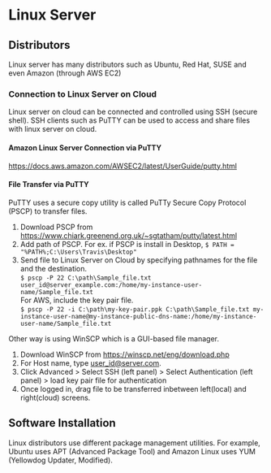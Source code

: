 # Linux Server

## Distributors
Linux server has many distributors such as Ubuntu, Red Hat, SUSE and even Amazon (through AWS EC2)

### Connection to Linux Server on Cloud
Linux server on cloud can be connected and controlled using SSH (secure shell). SSH clients such as PuTTY can be used to access and share files with linux server on cloud.

#### Amazon Linux Server Connection via PuTTY
https://docs.aws.amazon.com/AWSEC2/latest/UserGuide/putty.html

#### File Transfer via PuTTY
PuTTY uses a secure copy utility is called PuTTy Secure Copy Protocol (PSCP) to transfer files.<br>
1. Download PSCP from https://www.chiark.greenend.org.uk/~sgtatham/putty/latest.html
2. Add path of PSCP. For ex. if PSCP is install in Desktop, `$ PATH = "%PATH%;C:\Users\Travis\Desktop"`
3. Send file to Linux Server on Cloud by specifying pathnames for the file and the destination.<br>
`$ pscp -P 22 C:\path\Sample_file.txt user_id@server_example.com:/home/my-instance-user-name/Sample_file.txt`<br>
For AWS, include the key pair file.<br>
`$ pscp -P 22 -i C:\path\my-key-pair.ppk C:\path\Sample_file.txt my-instance-user-name@my-instance-public-dns-name:/home/my-instance-user-name/Sample_file.txt`

Other way is using WinSCP which is a GUI-based file manager.
1. Download WinSCP from https://winscp.net/eng/download.php
2. For Host name, type user_id@server.com.
3. Click Advanced > Select SSH (left panel) > Select Authentication (left panel) > load key pair file for authentication
4. Once logged in, drag file to be transferred inbetween left(local) and right(cloud) screens.

## Software Installation
Linux distributors use different package management utilities. For example, Ubuntu uses APT (Advanced Package Tool) and Amazon Linux uses YUM (Yellowdog Updater, Modified).





